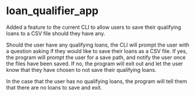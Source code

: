 # loan_qualifier_app
Added a feature to the current CLI to allow users to save their qualifying loans to a CSV file should they have any.

Should the user have any qualifying loans, the CLI will prompt the user with a question asking if they would like to save their loans as a CSV file.
If yes, the program will prompt the user for a save path, and notify the user once the files have been saved.
If no, the program will exit out and let the user know that they have chosen to not save their qualifying loans.

In the case that the user has no qualifying loans, the program will tell them that there are no loans to save and exit.

